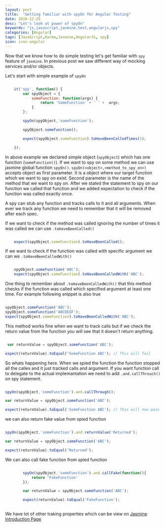 ```yaml
---
layout: post
title:  "Getting familiar with spyOn for Angular Testing"
date: 2016-12-25
desc: "Let's look at power of spyOn"
keywords: "js,javascript,jasmine,test,angularjs,spy"
categories: [Angular]
tags: [JavaScript,Karma,Jasmine,AngularJS, spy]
icon: icon-angular
---
```


Now that we know how to do simple testing let's get familiar with `spy` feature of `jasmine`.
In previous post we saw different way of mocking services and/or objects.

Let's start with simple example of `spyOn`

```javascript

    it('spy', function() {
        var spyObject = {
            someFunction: function(args) {
                return 'SomeFunction' + ' ' +  args;
            }
        };

        spyOn(spyObject,'someFunction');

        spyObject.someFunction();

        expect(spyObject.someFunction).toHaveBeenCalledTimes(1);

    });

```

In above example we declared simple object (`spyObject`) which has one function (`someFunction()`).
If we want to spy on some method we can use jasmine global function `spyOn()`.
`spyOn(<object>,<method_to_spy_on>)` accepts object as first parameter. It is a object where our target function which we 
want to spy on exist.
Second parameter is the name of the method that we want to spy on.
After we stated the statement to spy on our function we called that function and we added expectation to check if the function
was called exactly once.

A spy can stub any function and tracks calls to it and all arguments. 
When ever we track any function we need to remember that it will be removed after each spec. 

If we want to check if the method was called ignoring the number of times it was called we can use `.toHaveBeenCalled()`

```javascript

    expect(spyObject.someFunction).toHaveBeenCalled();

```

If we want to check if the function was called with specific argument we can we `.toHaveBeenCalledWith()`

```javascript

    spyObject.someFunction('ABC');
    expect(spyObject.someFunction).toHaveBeenCalledWith('ABC');

```

One thing to remember about `.toHaveBeenCalledWith()` that this method checks if the function was called which specified
argument at least one time. For example following snippet is also true

```javascript

spyObject.someFunction('ABC');
spyObject.someFunction('ABCDEGF');
expect(spyObject.someFunction).toHaveBeenCalledWith('ABC');

```

This method works fine when we want to track calls but if we check the return value from the function you will see that 
it doesn't return anything.

```javascript

 var returnValue = spyObject.someFunction('ABC');

expect(returnValue).toEqual('SomeFunction ABC'); // This will fail

```

So whats happening here. When we spied the function the function stopped all the calles and it just tracked calls and argument.
If you want function call to delegate to the actual implemantation we need to add `.and.callThrouch()` on spy statement.

```javascript

spyOn(spyObject,'someFunction').and.callThrough();

var returnValue = spyObject.someFunction('ABC');

expect(returnValue).toEqual('SomeFunction ABC'); // This will now pass

```

we can also return fake value from spied function

```javascript

spyOn(spyObject,'someFunction').and.returnValue('Returned');

var returnValue = spyObject.someFunction('ABC');

expect(returnValue).toEqual('Returned');

```

We can also call fake function from spied function

```javascript

        spyOn(spyObject,'someFunction').and.callFake(function(){
            return 'FakeFunction'
        });

        var returnValue = spyObject.someFunction('ABC');

        expect(returnValue).toEqual('FakeFunction');
        
```

We have lot of other traking properties which can be view on [Jasmine Introduction Page](https://jasmine.github.io/edge/introduction.html?spec=Manually%20ticking%20the%20Jasmine%20Clock%20causes%20an%20interval%20to%20be%20called%20synchronously#section-Spies)


